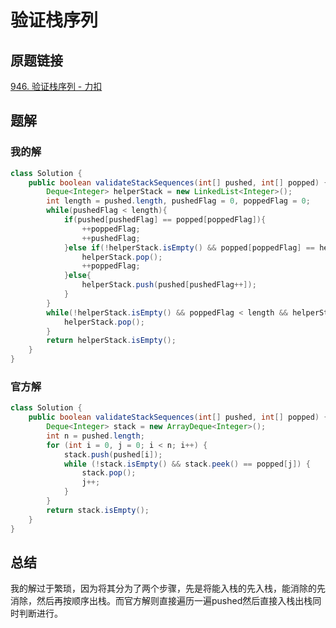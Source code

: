 # 验证栈序列

## 原题链接

[946. 验证栈序列 - 力扣](https://leetcode.cn/problems/validate-stack-sequences/)

## 题解

### 我的解

~~~java
class Solution {
    public boolean validateStackSequences(int[] pushed, int[] popped) {
        Deque<Integer> helperStack = new LinkedList<Integer>();
        int length = pushed.length, pushedFlag = 0, poppedFlag = 0;
        while(pushedFlag < length){
            if(pushed[pushedFlag] == popped[poppedFlag]){
                ++poppedFlag;
                ++pushedFlag;
            }else if(!helperStack.isEmpty() && popped[poppedFlag] == helperStack.peek()){
                helperStack.pop();
                ++poppedFlag;
            }else{
                helperStack.push(pushed[pushedFlag++]);
            }
        }
        while(!helperStack.isEmpty() && poppedFlag < length && helperStack.peek() == popped[poppedFlag++]){
            helperStack.pop();
        }
        return helperStack.isEmpty();
    }
}
~~~

### 官方解

~~~java
class Solution {
    public boolean validateStackSequences(int[] pushed, int[] popped) {
        Deque<Integer> stack = new ArrayDeque<Integer>();
        int n = pushed.length;
        for (int i = 0, j = 0; i < n; i++) {
            stack.push(pushed[i]);
            while (!stack.isEmpty() && stack.peek() == popped[j]) {
                stack.pop();
                j++;
            }
        }
        return stack.isEmpty();
    }
}
~~~

## 总结

我的解过于繁琐，因为将其分为了两个步骤，先是将能入栈的先入栈，能消除的先消除，然后再按顺序出栈。而官方解则直接遍历一遍pushed然后直接入栈出栈同时判断进行。